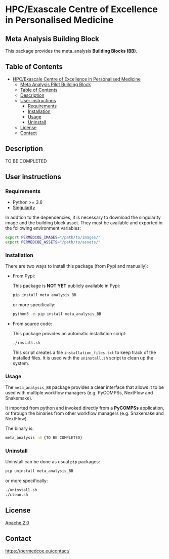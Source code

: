 # HPC/Exascale Centre of Excellence in Personalised Medicine

## Meta Analysis Building Block

This package provides the meta_analysis **Building Blocks (BB)**.

## Table of Contents

- [HPC/Exascale Centre of Excellence in Personalised Medicine](#hpcexascale-centre-of-excellence-in-personalised-medicine)
  - [Meta Analysis Pilot Building Block](#meta-analysis-building-block)
  - [Table of Contents](#table-of-contents)
  - [Description](#description)
  - [User instructions](#user-instructions)
    - [Requirements](#requirements)
    - [Installation](#installation)
    - [Usage](#usage)
    - [Uninstall](#uninstall)
  - [License](#license)
  - [Contact](#contact)

## Description

TO BE COMPLETED

## User instructions

### Requirements

- Python >= 3.6
- [Singularity](https://singularity.lbl.gov/docs-installation)

In addtion to the dependencies, it is necessary to download the singularity
image and the building block asset.
They must be available and exported in the following environment variables:

```bash
export PERMEDCOE_IMAGES="/path/to/images/"
export PERMEDCOE_ASSETS="/path/to/assets/"
```

### Installation

There are two ways to install this package (from Pypi and manually):

- From Pypi:

  This package is **NOT YET** publicly available in Pypi:

  ```bash
  pip install meta_analysis_BB
  ```

  or more specifically:

  ```bash
  python3 -m pip install meta_analysis_BB
  ```

- From source code:

  This package provides an automatic installation script:

  ```bash
  ./install.sh
  ```

  This script creates a file `installation_files.txt` to keep track of the
  installed files.
  It is used with the `uninstall.sh` script to clean up the system.

### Usage

The `meta_analysis_BB` package provides a clear interface that allows it to be
used with multiple workflow managers (e.g. PyCOMPSs, NextFlow and Snakemake).

It imported from python and invoked directly from a **PyCOMPSs** application,
or through the binaries from other workflow managers (e.g. Snakemake and
NextFlow).

The binary is:

  ```bash
  meta_analysis -d {TO BE COMPLETED}
  ```

### Uninstall

Uninstall can be done as usual `pip` packages:

```bash
pip uninstall meta_analysis_BB
```

or more specifically:

```bash
./uninstall.sh
./clean.sh
```

## License

[Apache 2.0](https://www.apache.org/licenses/LICENSE-2.0)

## Contact

<https://permedcoe.eu/contact/>
